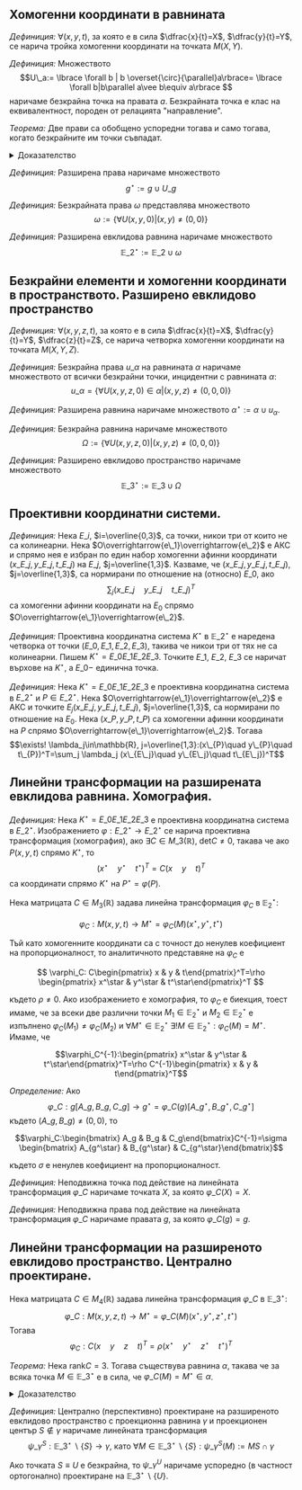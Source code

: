 

## Хомогенни координати в равнината

*Дефиниция:* $\forall(x,y,t)$, за която е в сила $\dfrac{x}{t}=X$, $\dfrac{y}{t}=Y$, се нарича тройка хомогенни координати на точката $M(X,Y)$.

*Дефиниция:* Множеството $$U\_a:= \lbrace \forall b | b \overset{\circ}{\parallel}a\rbrace= \lbrace \forall b|b\parallel a\vee b\equiv a\rbrace $$ наричаме безкрайна точка на правата $a$. Безкрайната точка е клас на еквивалентност, породен от релацията "направление".

*Теорема:* Две прави са обобщено успоредни тогава и само тогава, когато безкрайните им точки съвпадат.

<details>
    <summary>Доказателство</summary>

Нека двете прави са $a$ и $b$ и $U_a$ и $U_b$ са съответно техните безкрайни точки.

$(\Rightarrow)$ Нека $a\overset{\circ}{\parallel}b$. Тогава $c\overset{\circ}{\parallel} a\Leftrightarrow c\overset{\circ}{\parallel} b$ и $$U\_a=\lbrace \forall c | c \overset{\circ}{\parallel}a\rbrace=\lbrace \forall c | c \overset{\circ}{\parallel}b\rbrace=U\_b$$ с което показахме, че $U\_a\equiv U\_b$.

$(\Leftarrow)$ Нека $U\_a\equiv U\_b$. Тогава $$\lbrace \forall c | c \overset{\circ}{\parallel}a\rbrace=\lbrace \forall c | c \overset{\circ}{\parallel}b\rbrace$$ Да допуснем, че $a\overset{\circ}{\not\parallel}b$, при което $a\cap b$ ще представлява крайна точка. От равенството на множествата имаме, че всяка права от $U_a$ е в $U_b$, и обратно. Нека $a\cap b= P$ и $c$ е произволна права, която минава през $P$ и не е обобщено успоредна с никоя от правите $a$ и $b$. Тогава $\exists c$, което не е нито в $U_a$, нито в $U_b$. Противоречие. Значи $a\overset{\circ}{\parallel}b$.

</details>

*Дефиниция:* Разширена права наричаме множеството $$g^\star:=g\cup U\_g$$

*Дефиниция:* Безкрайната права $\omega$ представлява множеството $$\omega:=\lbrace \forall U(x,y,0)|(x,y)\neq(0,0)\rbrace$$

*Дефиниция:* Разширена евклидова равнина наричаме множеството $$\mathbb{E}\_2^\star:=\mathbb{E}\_2\cup\omega$$

## Безкрайни елементи и хомогенни координати в пространството. Разширено евклидово пространство

*Дефиниция:* $\forall(x,y,z,t)$, за която е в сила $\dfrac{x}{t}=X$, $\dfrac{y}{t}=Y$, $\dfrac{z}{t}=Z$, се нарича четворка хомогенни координати на точката $M(X,Y,Z)$.

*Дефиниция:* Безкрайна права $u\_\alpha$ на равнината $\alpha$ наричаме множеството от всички безкрайни точки, инцидентни с равнината $\alpha$: $$u\_\alpha=\lbrace\forall U(x,y,z,0)\in\alpha|(x,y,z)\neq(0,0,0) \rbrace$$

*Дефиниция:* Разширена равнина наричаме множеството $\alpha^\star:=\alpha\cup u_{\alpha}$.

*Дефиниция:* Безкрайна равнина наричаме множеството $$\Omega:=\lbrace\forall U(x,y,z,0)|(x,y,z)\neq(0,0,0)\rbrace$$

*Дефиниция:* Разширено евклидово пространство наричаме множеството $$\mathbb{E}\_3^\star:=\mathbb{E}\_3\cup\Omega$$

## Проективни координатни системи.
*Дефиниция:* Нека $E\_i$, $i=\overline{0,3}$, са точки, никои три от които не са колинеарни. Нека $O\overrightarrow{e\_1}\overrightarrow{e\_2}$ е АКС и спрямо нея е избран по един набор хомогенни афинни координати $(x\_{E\_j}, y\_{E\_j}, t\_{E\_j})$ на $E\_j$, $j=\overline{1,3}$. Казваме, че $(x\_{E\_j}, y\_{E\_j}, t\_{E\_j})$, $j=\overline{1,3}$, са нормирани по отношение на (относно) $E\_0$, ако $$\sum_j (x\_{E\_j}\quad y\_{E\_j}\quad t\_{E\_j})^T$$ са хомогенни афинни координати на $E_0$ спрямо $O\overrightarrow{e\_1}\overrightarrow{e\_2}$.

*Дефиниция:* Проективна координатна система $K^\star$ в $\mathbb{E}\_2^\star$ е наредена четворка от точки $(E\_0,E\_1,E\_2,E\_3)$, такива че никои три от тях не са колинеарни. Пишем $K^\star=E\_0E\_1E\_2E\_3$. Точките $E\_1$, $E\_2$, $E\_3$ се наричат върхове на $K^\star$, а $E\_0 -$ единична точка.

*Дефиниция:* Нека $K^\star=E\_0E\_1E\_2E\_3$ е проективна координатна система в $E\_2^\star$ и $P\in E\_2^\star$. Нека $O\overrightarrow{e\_1}\overrightarrow{e\_2}$ e АКС и точките $E_j(x\_{E\_j}, y\_{E\_j}, t\_{E\_j})$, $j=\overline{1,3}$, са нормирани по отношение на $E_0$. Нека $(x\_P,y\_P,t\_P)$ са хомогенни афинни координати на $P$ спрямо $O\overrightarrow{e\_1}\overrightarrow{e\_2}$. Тогава $$\exists! \lambda_j\in\mathbb{R}, j=\overline{1,3}:(x\_{P}\quad y\_{P}\quad t\_{P})^T=\sum_j \lambda_j (x\_{E\_j}\quad y\_{E\_j}\quad t\_{E\_j})^T$$ 

## Линейни трансформации на разширената евклидова равнина. Хомография.

*Дефиниция:* Нека $K^\star=E\_0E\_1E\_2E\_3$ е проективна координатна система в $E\_2^\star$. Изображението $\varphi:E\_2^\star\to E\_2^\star$ се нарича проективна трансформация (хомография), ако $\exists C\in M\_3(\mathbb{R})$, $\mathrm{det} C\neq 0$, такава че ако $P(x,y,t)$ спрямо $K^\star$, то $$(x^\star\quad y^\star\quad t^\star)^T=C(x\quad y\quad t)^T$$ са координати спрямо $K^\star$ на $P^\star=\varphi(P)$.

Нека матрицата $C\in M_3(\mathbb{R})$ задава линейна трансформация $\varphi_C$ в $\mathbb{E}_2^\star$:

$$
\varphi_C:M(x,y,t)\to M^\star=\varphi_C(M)(x^\star,y^\star,t^\star)
$$

Тъй като хомогенните координати са с точност до ненулев коефициент на пропорционалност, то аналитичното представяне на $\varphi_C$ е 

$$
\varphi_C: C\begin{pmatrix} x & y & t\end{pmatrix}^T=\rho \begin{pmatrix} x^\star & y^\star & t^\star\end{pmatrix}^T
$$

където $\rho\neq 0$. Ако изображението е хомография, то $\varphi_C$ е биекция, тоест имаме, че за всеки две различни точки $M_1\in\mathbb{E}_2^\star$ и $M_2\in\mathbb{E}_2^\star$ е изпълнено $\varphi_C(M_1)\neq\varphi_C(M_2)$ и $\forall M^\star\in\mathbb{E}_2^\star\ \exists !M\in\mathbb{E}_2^\star:\varphi_C(M)=M^\star$. Имаме, че

$$\varphi_C^{-1}:\begin{pmatrix} x^\star & y^\star & t^\star\end{pmatrix}^T=\rho C^{-1}\begin{pmatrix} x & y & t\end{pmatrix}^T$$

*Определение:* Ако $$\varphi\_C:g[A\_g,B\_g,C\_g]\to g^\star=\varphi\_C(g)[A\_{g^\star},B\_{g^\star},C\_{g^\star}]$$ където $(A\_g,B\_g)\neq(0,0)$, то 

$$\varphi_C:\begin{bmatrix} A_g & B_g & C_g\end{bmatrix}C^{-1}=\sigma \begin{bmatrix} A_{g^\star} & B_{g^\star} & C_{g^\star}\end{bmatrix}$$

където $\sigma$ е ненулев коефициент на пропорционалност.

*Дефиниция:* Неподвижна точка под действие на линейната трансформация $\varphi\_C$ наричаме точката $X$, за която $\varphi\_C(X)=X$.

*Дефиниция:* Неподвижна права под действие на линейната трансформация $\varphi\_C$ наричаме правата $g$, за която $\varphi\_C(g)=g$.

## Линейни трансформации на разширеното евклидово пространство. Централно проектиране.

Нека матрицата $C\in M_4(\mathbb{R})$ задава линейна трансформация $\varphi\_C$ в $\mathbb{E}\_3^\star$: $$\varphi\_C:M(x,y,z,t)\to M^\star=\varphi\_C(M)(x^\star,y^\star,z^\star,t^\star)$$ Тогава $$\varphi_C: C( x \quad y \quad z \quad t)^T=\rho (x^\star \quad y^\star \quad z^\star \quad t^\star)^T$$

*Теорема:* Нека $\mathrm{rank} C=3$. Тогава съществува равнина $\alpha$, такава че за всяка точка $M\in\mathbb{E}\_3^\star$ е в сила, че $\varphi\_C(M)=M^\star\in\alpha$.

<details>
    <summary>Доказателство</summary>
Разглеждаме системата $$(A_\alpha \quad B_\alpha \quad C_\alpha \quad D_\alpha) C = (0 \quad 0 \quad 0 \quad 0)$$ Тъй като $\mathrm{rank} C=3$, то $\exists(A_\alpha,B_\alpha,C_\alpha,D_\alpha)\neq(0,0,0,0)$. Разглеждаме равнината $\alpha:A_\alpha x+B_\alpha y+C_\alpha z+D_\alpha t=0$. Имаме, че $$(A_\alpha \quad B_\alpha \quad C_\alpha \quad D_\alpha) C (x \quad y \quad z \quad t)^T= (0 \quad 0 \quad 0 \quad 0)(x \quad y \quad z \quad t)^T$$ и оттук $$(A_\alpha \quad B_\alpha \quad C_\alpha \quad D_\alpha)\rho (x^\star \quad y^\star \quad z^\star \quad t^\star)^T=0$$ където $\rho$ е ненулев коефициент на пропорционалност. Горното матрично уравнение е еквивалентно на $A_\alpha x^\star+B_\alpha y^\star+C_\alpha z^\star+D_\alpha t^\star=0$, откъдето излиза, че $M^\star=\varphi_C(M)\in\alpha$, с което сме готови.
</details>

*Дефиниция:* Централно (перспективно) проектиране на разширеното евклидово пространство с проекционна равнина $\gamma$ и проекционен център $S\not\in\gamma$ наричаме линейната трансформация $$\psi\_\gamma^S:\mathbb{E}\_3^{\star}\backslash\lbrace S\rbrace\to\gamma, \ \text{като} \ \forall M\in\mathbb{E}\_3^{\star}\backslash\lbrace S\rbrace:\psi\_\gamma^S(M):=MS\cap\gamma$$

Ако точката $S\equiv U$ е безкрайна, то $\psi\_\gamma^U$ наричаме успоредно (в частност ортогонално) проектиране на $\mathbb{E}\_3^{\star}\backslash\lbrace U\rbrace$.
